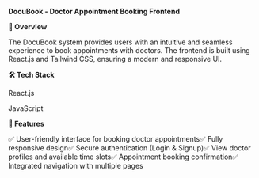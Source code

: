 **DocuBook - Doctor Appointment Booking Frontend**

**🚀 Overview**

The DocuBook system provides users with an intuitive and seamless experience to book appointments with doctors. The frontend is built using React.js and Tailwind CSS, ensuring a modern and responsive UI.

**🛠️ Tech Stack**

React.js

JavaScript

**🎯 Features**

✅ User-friendly interface for booking doctor appointments✅ Fully responsive design✅ Secure authentication (Login & Signup)✅ View doctor profiles and available time slots✅ Appointment booking confirmation✅ Integrated navigation with multiple pages
